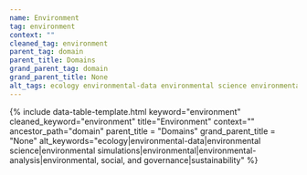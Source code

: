 ```yaml
---
name: Environment
tag: environment
context: ""
cleaned_tag: environment
parent_tag: domain
parent_title: Domains
grand_parent_tag: domain
grand_parent_title: None
alt_tags: ecology environmental-data environmental science environmental simulations environmental environmental-analysis environmental, social, and governance sustainability
---
```


{% include data-table-template.html 
  keyword="environment" 
  cleaned_keyword="environment" 
  title="Environment"
  context=""
  ancestor_path="domain" 
  parent_title = "Domains"
  grand_parent_title = "None"
  alt_keywords="ecology|environmental-data|environmental science|environmental simulations|environmental|environmental-analysis|environmental, social, and governance|sustainability"
%}

